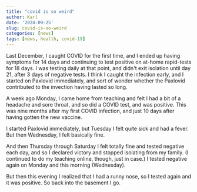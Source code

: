 ```yaml
---
title: "covid is so weird"
author: Karl
date: '2024-09-25'
slug: covid-is-so-weird
categories: [news]
tags: [news, health, covid-19]
---
```


Last December, I caught COVID for the first time, and I ended up
having symptoms for 14 days and continuing to test positive on at-home
rapid-tests for 18 days. I was testing daily at that point, and didn't
exit isolation until day 21, after 3 days of negative tests. I think I
caught the infection early, and I started on Paxlovid immediately, and
sort of wonder whether the Paxlovid contributed to the invection
having lasted so long.

A week ago Monday, I came home from teaching and felt I had a bit of a
headache and sore throat, and so did a COVID test, and was positive. This was
nine months after my first COVID infection, and just 10 days after
having gotten the new vaccine.

I started Paxlovid immediately, but Tuesday I felt quite sick and had
a fever. But then Wednesday, I felt basically fine.

And then Thursday through Saturday I felt totally fine and tested
negative each day, and so I declared victory and stopped isolating
from my family. (I continued to do my teaching online, though, just in
case.) I tested negative again on Monday and this morning (Wednesday).

But then this evening I realized that I had a runny nose, so I tested
again and it was positive. So back into the basement I go.
